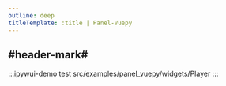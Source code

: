 ```yaml
---
outline: deep
titleTemplate: :title | Panel-Vuepy
---
```


## #header-mark#
:::ipywui-demo test
src/examples/panel_vuepy/widgets/Player
::: 